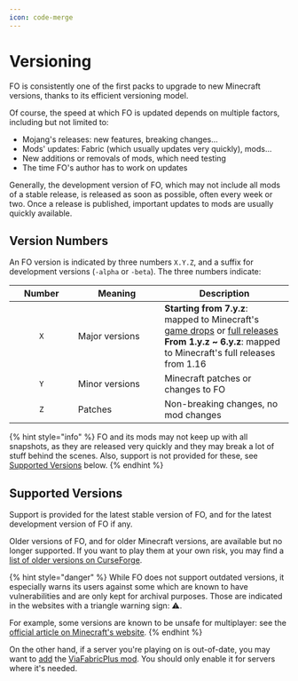 ```yaml
---
icon: code-merge
---
```


# Versioning

FO is consistently one of the first packs to upgrade to new Minecraft versions, thanks to its efficient versioning model.

Of course, the speed at which FO is updated depends on multiple factors, including but not limited to:

* Mojang's releases: new features, breaking changes...
* Mods' updates: Fabric (which usually updates very quickly), mods...
* New additions or removals of mods, which need testing
* The time FO's author has to work on updates

Generally, the development version of FO, which may not include all mods of a stable release, is released as soon as possible, often every week or two. Once a release is published, important updates to mods are usually quickly available.

## Version Numbers

An FO version is indicated by three numbers `X.Y.Z`, and a suffix for development versions (`-alpha` or `-beta`). The three numbers indicate:

<table><thead><tr><th width="100" align="center">Number</th><th width="140">Meaning</th><th>Description</th></tr></thead><tbody><tr><td align="center"><code>X</code></td><td>Major versions</td><td><strong>Starting from 7.y.z</strong>: mapped to Minecraft's <a href="https://minecraft.wiki/w/Game_drop">game drops</a> or <a href="https://minecraft.wiki/w/Java_Edition_version_history#Full_release">full releases</a><br><strong>From 1.y.z ~ 6.y.z</strong>: mapped to Minecraft's full releases from 1.16</td></tr><tr><td align="center"><code>Y</code></td><td>Minor versions</td><td>Minecraft patches or changes to FO</td></tr><tr><td align="center"><code>Z</code></td><td>Patches</td><td>Non-breaking changes, no mod changes</td></tr></tbody></table>

{% hint style="info" %}
FO and its mods may not keep up with all snapshots, as they are released very quickly and they may break a lot of stuff behind the scenes. Also, support is not provided for these, see [Supported Versions](versioning.md#supported-versions) below.
{% endhint %}

## Supported Versions

Support is provided for the latest stable version of FO, and for the latest development version of FO if any.

Older versions of FO, and for older Minecraft versions, are available but no longer supported. If you want to play them at your own risk, you may find a [list of older versions on CurseForge](https://www.curseforge.com/minecraft/modpacks/fabulously-optimized/files?showAlphaFiles=show).

{% hint style="danger" %}
While FO does not support outdated versions, it especially warns its users against some which are known to have vulnerabilities and are only kept for archival purposes. Those are indicated in the websites with a triangle warning sign: ⚠️.

For example, some versions are known to be unsafe for multiplayer: see the [official article on Minecraft's website](https://minecraft.net/en-us/article/important-message--security-vulnerability-java-edition).
{% endhint %}

On the other hand, if a server you're playing on is out-of-date, you may want to [add](../how-to/add-mods/) the [ViaFabricPlus mod](https://modrinth.com/mod/viafabricplus). You should only enable it for servers where it's needed.
